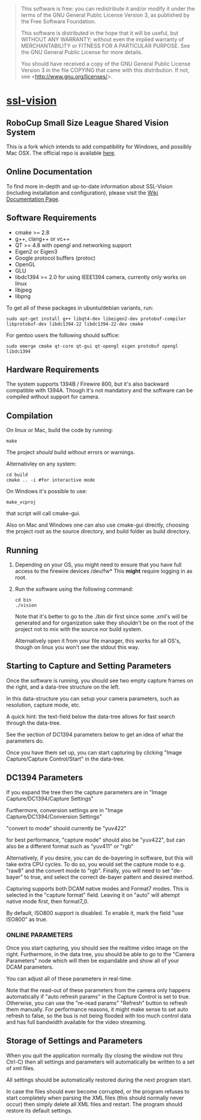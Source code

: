 > This software is free: you can redistribute it and/or modify
> it under the terms of the GNU General Public License Version 3,
> as published by the Free Software Foundation.
> 
> This software is distributed in the hope that it will be useful,
> but WITHOUT ANY WARRANTY; without even the implied warranty of
> MERCHANTABILITY or FITNESS FOR A PARTICULAR PURPOSE.  See the
> GNU General Public License for more details.
> 
> You should have received a copy of the GNU General Public License
> Version 3 in the file COPYING that came with this distribution.
> If not, see &lt;<http://www.gnu.org/licenses/>&gt;.

[ssl-vision](http://github.com/roboime/ssl-vision/)
===================================================

RoboCup Small Size League Shared Vision System
----------------------------------------------

This is a fork which intends to add compatibility for Windows, and
possibly Mac OSX. The official repo is available [here](http://code.google.com/p/ssl-vision/).


Online Documentation
--------------------

To find more in-depth and up-to-date information about SSL-Vision
(including installation and configuration), please visit the [Wiki
Documentation Page](http://code.google.com/p/ssl-vision/wiki/Manual).
 

Software Requirements
---------------------

- cmake >= 2.8
- g++, clang++ or vc++
- QT >= 4.8 with opengl and networking support
- Eigen2 or Eigen3
- Google protocol buffers (protoc)
- OpenGL
- GLU
- libdc1394 >= 2.0 for using IEEE1394 camera, currently only works on linux
- libjpeg
- libpng

To get all of these packages in ubuntu/debian variants, run:

``sudo apt-get install g++ libqt4-dev libeigen2-dev protobuf-compiler libprotobuf-dev libdc1394-22 libdc1394-22-dev cmake``

For gentoo users the following should suffice:

``sudo emerge cmake qt-core qt-gui qt-opengl eigen protobuf opengl libdc1394``


Hardware Requirements
---------------------

The system supports 1394B / Firewire 800, but it's also backward compatible
with 1394A.
Though it's not mandatory and the software can be compiled without support
for camera.


Compilation
-----------

On linux or Mac, build the code by running:

``make``

The project *should* build without errors or warnings.

Alternativley on any system:

```
cd build
cmake .. -i #for interactive mode
```

On Windows it's possible to use:

``make_vcproj``

that script will call cmake-gui.

Also on Mac and Windows one can also use cmake-gui directly, choosing
the project root as the source directory, and build folder as
build directory.


Running
-------

1. Depending on your OS, you might need to ensure that you have
   full access to the firewire devices /dev/fw* This **might**
   require logging in as root.

2. Run the software using the following command:

   ```
   cd bin
   ./vision
   ```

   Note that it's better to go to the ./bin dir first since some .xml's
   will be generated and for organization sake they shouldn't be on
   the root of the project not to mix with the source nor build system.

   Alternatively open it from your file manager, this works for all OS's,
   though on linux you won't see the stdout this way.


Starting to Capture and Setting Parameters
------------------------------------------

Once the software is running, you should see two empty capture frames
on the right, and a data-tree structure on the left.

In this data-structure you can setup your camera parameters,
such as resolution, capture mode, etc.

A quick hint: the text-field below the data-tree allows for
fast search through the data-tree.

See the section of DC1394 parameters below to get an idea of what the
parameters do.

Once you have them set up, you can start capturing by clicking
"Image Capture/Capture Control/Start"
in the data-tree.


DC1394 Parameters
-----------------

If you expand the tree then the capture parameters are in
"Image Capture/DC1394/Capture Settings"
   
Furthermore, conversion settings are in
"Image Capture/DC1394/Conversion Settings"

"convert to mode" should currently be "yuv422"

for best performance, "capture mode" should also be "yuv422",
but can also be a different format such as "yuv411" or "rgb"

Alternatively, if you desire, you can do de-bayering in software,
but this will take extra CPU cycles. To do so, you would set the
capture mode to e.g. "raw8" and the convert mode to "rgb". Finally,
you will need to set "de-bayer" to true, and select the correct
de-bayer pattern and desired method.

Capturing supports both DCAM native modes and Format7 modes.
This is selected in the "capture format" field. Leaving it on
"auto" will attempt native mode first, then format7_0.

By default, ISO800 support is disabled. To enable it, mark the
field "use ISO800" as true.

### ONLINE PARAMETERS ###

Once you start capturing, you should see the realtime video image
on the right.
Furthermore, in the data tree, you should be able to go to the
"Camera Parameters" node which will then be expandable and show
all of your DCAM parameters.

You can adjust all of these parameters in real-time.

Note that the read-out of these parameters from the camera
only happens automatically if "auto refresh params" in the
Capture Control is set to true. Otherwise, you can use
the "re-read params" "Refresh" button to refresh them manually.
For performance reasons, it might make sense to set auto refresh
to false, so the bus is not being flooded with too much control
data and has full bandwidth available for the video streaming.


Storage of Settings and Parameters 
----------------------------------

When you quit the application normally (by closing the window
not thru Ctrl-C) then all settings and parameters will
automatically be written to a set of xml files.

All settings should be automatically restored during the next
program start.

In case the files should ever become corrupted, or the
program refuses to start completely when parsing the XML files
(this should normally never occur) then simply delete all
XML files and restart. The program should restore its default
settings.

